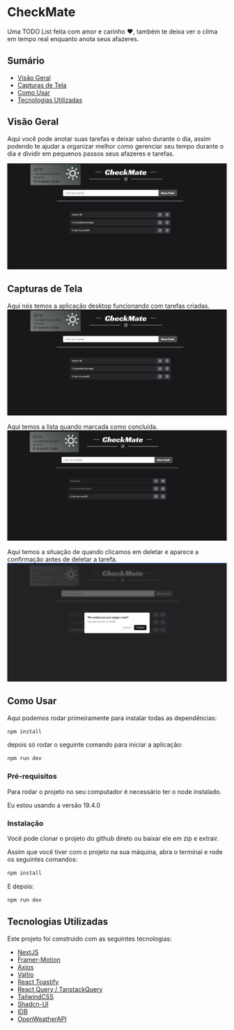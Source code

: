 # CheckMate

Uma TODO List feita com amor e carinho ❤, também te deixa ver o clima em tempo real enquanto anota seus afazeres.

## Sumário

- [Visão Geral](#visão-geral)
- [Capturas de Tela](#capturas-de-tela)
- [Como Usar](#como-usar)
- [Tecnologias Utilizadas](#tecnologias-utilizadas)

## Visão Geral

Aqui você pode anotar suas tarefas e deixar salvo durante o dia, assim podendo te ajudar a organizar melhor como gerenciar seu tempo durante o dia e dividir em pequenos passos seus afazeres e tarefas.

![Print da aplicação](https://github.com/GabrielSilva13/checkmate/blob/master/public/app-print.png)

## Capturas de Tela

Aqui nós temos a aplicação desktop funcionando com tarefas criadas.
![Print da aplicação](https://github.com/GabrielSilva13/checkmate/blob/master/public/app-print.png)

Aqui temos a lista quando marcada como concluída.
![Print da aplicação](https://github.com/GabrielSilva13/checkmate/blob/master/public/app-list-checked.png)


Aqui temos a situação de quando clicamos em deletar e aparece a confirmação antes de deletar a tarefa.
![Print da aplicação](https://github.com/GabrielSilva13/checkmate/blob/master/public/app-confirm-to-delete.png)


## Como Usar

Aqui podemos rodar primeiramente para instalar todas as dependências: 
```bash
npm install
```

depois só rodar o seguinte comando para iniciar a aplicação:
```bash
npm run dev
```

### Pré-requisitos

Para rodar o projeto no seu computador é necessário ter o node instalado.

Eu estou usando a versão 19.4.0

### Instalação

Você pode clonar o projeto do github direto ou baixar ele em zip e extrair.

Assim que você tiver com o projeto na sua máquina, abra o terminal e rode os seguintes comandos:
```bash
npm install
```

E depois: 

```bash
npm run dev
```

## Tecnologias Utilizadas

Este projeto foi construido com as seguintes tecnologias:

- [NextJS](https://nextjs.org/docs)
- [Framer-Motion](https://www.framer.com/motion/)
- [Axios](https://axios-http.com/ptbr/docs/intro)
- [Valtio](https://github.com/pmndrs/valtio)
- [React Toastify](https://www.npmjs.com/package/react-toastify)
- [React Query / TanstackQuery](https://tanstack.com/query/latest/docs/react/overview)
- [TailwindCSS](https://tailwindcss.com/docs/installation)
- [Shadcn-UI](https://ui.shadcn.com/)
- [IDB](https://github.com/jakearchibald/idb)
- [OpenWeatherAPI]([https://github.com/jakearchibald/idb](https://openweathermap.org/api/one-call-3)https://openweathermap.org/api/one-call-3)
